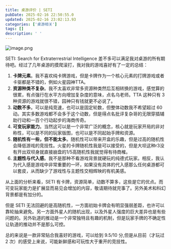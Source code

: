 ```yaml
---
title: 桌游评价 | SETI
pubDate: 2025-02-16 22:50:55.0
updated: 2025-02-16 23:02:13.93
categories: ['桌游相关']
tags: []
description: ' '
---
```


![image.png](https://ender-picgo.oss-cn-shenzhen.aliyuncs.com/img/20250217011319.png)

SETI: Search for Extraterrestrial Intelligence 差不多可以满足我对桌游的所有期待吧。经过了几年桌游的摸爬滚打，我对我的游戏喜好有了一定的总结：

1. **卡牌元素**。我不喜欢纯卡牌游戏，但是卡牌作为一个核心元素的打牌游戏或者卡驱都是不错的，例如火星园神TTA。
2. **资源种类不复杂**。我不太喜欢非常多资源种类然后互相转换的游戏，感觉算的很累，有点强行在水平方向增加复杂度的意味，点名乌老师。TTA 这种只有 3 种资源的游戏就很不错，园神只有钱就更不必说了。
3. **动数不多**。可以是纯竞速，也可以是固定轮数，但整体动数我不希望超过 60 动。其实多数游戏都不会多于这个动数，但是得点名批评复杂哥的无限穿插辅助行动和一百个行动起步的海商传奇。
4. **可变玩家能力**。当然这可以是一个非常广泛的概念，核心就是玩家开局的非对称性，可以是不同的玩家版图，也可以是不同起始手牌和资源。
5. **随机性有一些，但不能太多**。随机性可以带来开盒的乐趣，但是过高的随机性会降低游戏的竞技性。火星的卡牌随机性我是可以接受的，但是大坝这种r3没有开出双坝身就直接崩盘的1/5高随机性我就觉得有待商榷。
6. **主题性与代入感**。我不是那种不看游戏背景就硬玩的纯德式玩家。相反，我认为代入感是游戏中非常重要的一环，如果没有具体的代入感那么任何桌游都可以套皮，从而缺少了游戏性与主题性交相辉映的有机美感。

从上面的分析来看，SETI 有卡牌，资源简单，动数不算多，这些是它的优点。而可变玩家能力是扩展显而易见会增加的内容，敬请期待就完事了。另外美术和科幻背景都是有加分的。

但是 SETI 无法回避的是高随机性，一方面初始卡牌会有明显强弱差距，也许可以靠轮抽来避免。另一方面外星人的随机出现，以及外星人强度的巨大差异也是有些问题的。另外轨道的推动是一个非常独特且有趣的机制，但是玩家手牌的不确定性让轨道的推动并不是那么可控。

总的来说是一款非常贴合我喜好的游戏，可以给到 9.5/10 分,但是从目前（才玩过 2 次）的感受上来说，可能新鲜感和可玩性大于重开的竞技性。
